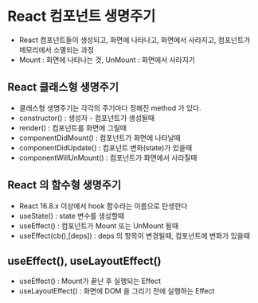 # React 컴포넌트 생명주기

- React 컴포넌트들이 생성되고, 화면에 나타나고, 화면에서 사라지고, 컴포넌트가 메모리에서 소멸되는 과정
- Mount : 화면에 나타나는 것, UnMount : 화면에서 사라지기

## React 클래스형 생명주기

- 클래스형 생명주기는 각각의 주기마다 정해진 method 가 있다.
- constructor() : 생성자 - 컴포넌트가 생성될때
- render() : 컴포넌트를 화면에 그릴때
- componentDidMount() : 컴포넌트가 화면에 나타날때
- componentDidUpdate() : 컴포넌트 변화(state)가 있을때
- componentWillUnMount() : 컴포넌트가 화면에서 사라질때

## React 의 함수형 생명주기

- React 16.8.x 이상에서 hook 함수라는 이름으로 탄생한다
- useState() : state 변수를 생성할때
- useEffect() : 컴포넌트가 Mount 또는 UnMount 될때
- useEffect(cb(),[deps]) : deps 의 항목이 변경될때, 컴포넌트에 변화가 있을때

## useEffect(), useLayoutEffect()

- useEffect() : Mount가 끝난 후 실행되는 Effect
- useLayoutEffect() : 화면에 DOM 을 그리기 전에 실행하는 Effect
